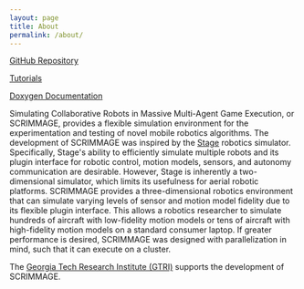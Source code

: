 ```yaml
---
layout: page
title: About
permalink: /about/
---
```


[GitHub Repository](https://github.com/gtri/scrimmage)

[Tutorials](http://www.scrimmagesim.org/docs/sphinx/html/index.html)

[Doxygen Documentation](http://www.scrimmagesim.org/docs/doxygen/html/index.html)

Simulating Collaborative Robots in Massive Multi-Agent Game Execution, or
SCRIMMAGE, provides a flexible simulation environment for the experimentation
and testing of novel mobile robotics algorithms. The development of SCRIMMAGE
was inspired by the [Stage](http://playerstage.sourceforge.net/doc/stage-svn/)
robotics simulator. Specifically, Stage's ability to efficiently simulate
multiple robots and its plugin interface for robotic control, motion models,
sensors, and autonomy communication are desirable. However, Stage is inherently
a two-dimensional simulator, which limits its usefulness for aerial robotic
platforms. SCRIMMAGE provides a three-dimensional robotics environment that can
simulate varying levels of sensor and motion model fidelity due to its flexible
plugin interface. This allows a robotics researcher to simulate hundreds of
aircraft with low-fidelity motion models or tens of aircraft with high-fidelity
motion models on a standard consumer laptop. If greater performance is desired,
SCRIMMAGE was designed with parallelization in mind, such that it can execute
on a cluster.

The [Georgia Tech Research Institute (GTRI)](https://gtri.gatech.edu/)
supports the development of SCRIMMAGE.
